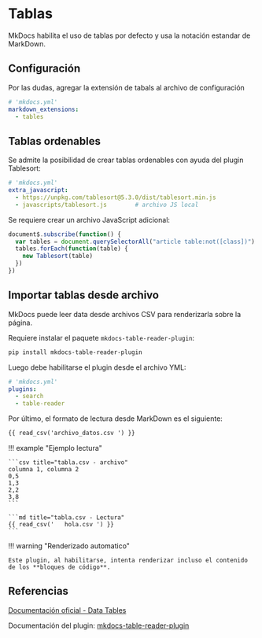 # Tablas


MkDocs habilita el uso de tablas por defecto y usa la notación estandar de MarkDown.


## Configuración

Por las dudas, agregar la extensión de tabals al archivo de configuración

```yaml title="Tablas - habilitación (redundante)"
# 'mkdocs.yml'
markdown_extensions:
  - tables
```



## Tablas ordenables

Se admite la posibilidad de crear tablas ordenables con ayuda del plugin Tablesort:


```yaml title="Tablas ordenables - habilitación"
# 'mkdocs.yml'
extra_javascript:
  - https://unpkg.com/tablesort@5.3.0/dist/tablesort.min.js                             # plugin remoto
  - javascripts/tablesort.js        # archivo JS local
```

Se requiere crear un archivo JavaScript adicional:

```js title="Tablas ordenables - archivo tablesort.js"
document$.subscribe(function() {
  var tables = document.querySelectorAll("article table:not([class])")
  tables.forEach(function(table) {
    new Tablesort(table)
  })
})
```


## Importar tablas desde archivo


MkDocs puede leer data desde archivos CSV para renderizarla sobre la página.

Requiere instalar el paquete `mkdocs-table-reader-plugin`:

```bash title="Tabla en archivo - Instalación"
pip install mkdocs-table-reader-plugin
```

Luego debe habilitarse el plugin desde el archivo YML:

```yaml title="Tabla en archivo - Habilitación"
# 'mkdocs.yml'
plugins:
  - search
  - table-reader
```
Por último, el formato de lectura desde MarkDown es el siguiente:

```md title="Tabla en archivo - Lectura"
{{ read_csv('archivo_datos.csv ') }}
```


!!! example "Ejemplo lectura"

    ```csv title="tabla.csv - archivo"
    columna 1, columna 2
    0,5
    1,3
    2,2
    3,8
    ```

    ```md title="tabla.csv - Lectura"
    {{ read_csv('   hola.csv ') }}
    ```


!!! warning "Renderizado automatico"

    Este plugin, al habilitarse, intenta renderizar incluso el contenido de los **bloques de código**.


## Referencias

[Documentación oficial - Data Tables](https://squidfunk.github.io/mkdocs-material/reference/data-tables/)

Documentación del plugin: [mkdocs-table-reader-plugin ](https://timvink.github.io/mkdocs-table-reader-plugin/)